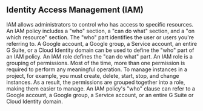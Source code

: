 ## Identity Access Management (IAM) 

IAM allows administrators to control who has access to specific resources. An IAM policy includes a "who" section, a "can do what" section, and a "on which resource" section. The "who" part identifies the user or users you're referring to. A Google account, a Google group, a Service account, an entire G Suite, or a Cloud Identity domain can be used to define the "who" part of an IAM policy. An IAM role defines the "can do what" part. An IAM role is a grouping of permissions. Most of the time, more than one permission is required to perform any meaningful operation. To manage instances in a project, for example, you must create, delete, start, stop, and change instances. As a result, the permissions are grouped together into a role, making them easier to manage. An IAM policy's "who" clause can refer to a Google account, a Google group, a Service account, or an entire G Suite or Cloud Identity domain.
